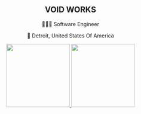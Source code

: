 <h2 align="center">VOID WORKS</h2>

<div align="center">
<p>🧑🏻‍💻 Software Engineer</p>
<p>🏢 Detroit, United States Of America</p>
</div>

<div align="center">
<a href="https://github.com/xptea">
<image src="https://readmestats.999857.xyz/api?username=xptea&include_all_commits=true&count_private=true&show_icons=true&theme=buefy" height="170px" />
</a>
<a href="https://github.com/xptea">
<image src="https://readmestats.999857.xyz/api/top-langs/?username=xptea&layout=compact" height="170px" />
</a>
</div>
